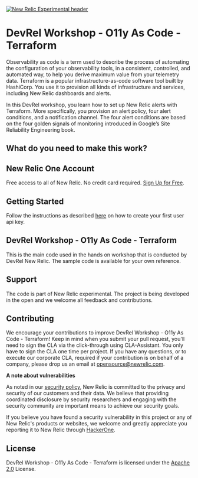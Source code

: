 [![New Relic Experimental header](https://github.com/newrelic/opensource-website/raw/master/src/images/categories/Experimental.png)](https://opensource.newrelic.com/oss-category/#new-relic-experimental)

# DevRel Workshop - O11y As Code - Terraform

Observability as code is a term used to describe the process of automating the configuration of your observability tools, in a consistent, controlled, and automated way, to help you derive maximum value from your telemetry data. Terraform is a popular infrastructure-as-code software tool built by HashiCorp. You use it to provision all kinds of infrastructure and services, including New Relic dashboards and alerts.

In this DevRel workshop, you learn how to set up New Relic alerts with Terraform. More specifically, you provision an alert policy, four alert conditions, and a notification channel. The four alert conditions are based on the four golden signals of monitoring introduced in Google’s Site Reliability Engineering book. 

## What do you need to make this work?

## New Relic One Account

Free access to all of New Relic. No credit card required. [Sign Up for Free](https://newrelic.com/signup). 

## Getting Started

Follow the instructions as described [here](https://docs.newrelic.com/docs/apis/intro-apis/new-relic-api-keys/#overview-keys) on how to create your first user api key.

## DevRel Workshop - O11y As Code - Terraform

This is the main code used in the hands on workshop that is conducted by DevRel New Relic. The sample code is available for your own reference.

## Support

The code is part of New Relic experimental. The project is being developed in the open and we welcome all feedback and contributions.

## Contributing

We encourage your contributions to improve DevRel Workshop - O11y As Code - Terraform! Keep in mind when you submit your pull request, you'll need to sign the CLA via the click-through using CLA-Assistant. You only have to sign the CLA one time per project.
If you have any questions, or to execute our corporate CLA, required if your contribution is on behalf of a company,  please drop us an email at opensource@newrelic.com.

**A note about vulnerabilities**

As noted in our [security policy](../../security/policy), New Relic is committed to the privacy and security of our customers and their data. We believe that providing coordinated disclosure by security researchers and engaging with the security community are important means to achieve our security goals.

If you believe you have found a security vulnerability in this project or any of New Relic's products or websites, we welcome and greatly appreciate you reporting it to New Relic through [HackerOne](https://hackerone.com/newrelic).

## License

DevRel Workshop - O11y As Code - Terraform is licensed under the [Apache 2.0](http://apache.org/licenses/LICENSE-2.0.txt) License.